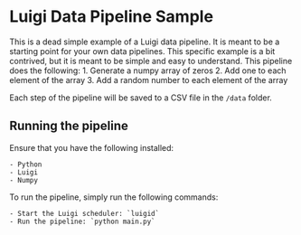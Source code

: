 # Luigi Data Pipeline Sample

This is a dead simple example of a Luigi data pipeline. It is meant to be a starting point for your own data pipelines. This specific example is a bit contrived, but it is meant to be simple and easy to understand. This pipeline does the following:
    1. Generate a numpy array of zeros
    2. Add one to each element of the array
    3. Add a random number to each element of the array

Each step of the pipeline will be saved to a CSV file in the `/data` folder.

## Running the pipeline

Ensure that you have the following installed:

    - Python
    - Luigi
    - Numpy

To run the pipeline, simply run the following commands:

    - Start the Luigi scheduler: `luigid`
    - Run the pipeline: `python main.py`
